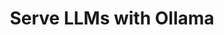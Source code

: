 ---
title: Serve LLMs with Ollama
weight: 1
variants: +flyte -serverless -byoc -selfmanaged
layout: py_example
example_file: /external/unionai-examples/v1/flyte-integrations/flytekit-plugins/ollama_plugin/ollama_plugin/serve_llm.py
---